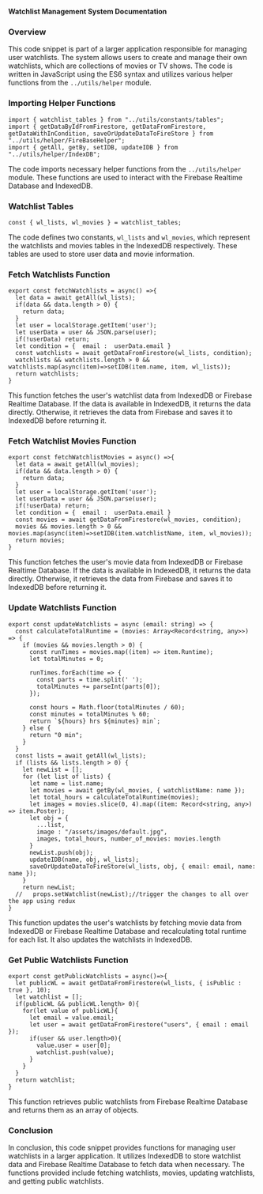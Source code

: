 **Watchlist Management System Documentation**

### Overview

This code snippet is part of a larger application responsible for managing user watchlists. The system allows users to create and manage their own watchlists, which are collections of movies or TV shows. The code is written in JavaScript using the ES6 syntax and utilizes various helper functions from the `../utils/helper` module.

### Importing Helper Functions

```
import { watchlist_tables } from "../utils/constants/tables";
import { getDataByIdFromFirestore, getDataFromFirestore, getDataWithInCondition, saveOrUpdateDataToFireStore } from "../utils/helper/FireBaseHelper";
import { getAll, getBy, setIDB, updateIDB } from "../utils/helper/IndexDB";
```

The code imports necessary helper functions from the `../utils/helper` module. These functions are used to interact with the Firebase Realtime Database and IndexedDB.

### Watchlist Tables

```
const { wl_lists, wl_movies } = watchlist_tables;
```

The code defines two constants, `wl_lists` and `wl_movies`, which represent the watchlists and movies tables in the IndexedDB respectively. These tables are used to store user data and movie information.

### Fetch Watchlists Function

```
export const fetchWatchlists = async() =>{
  let data = await getAll(wl_lists); 
  if(data && data.length > 0) {
    return data;  
  }
  let user = localStorage.getItem('user'); 
  let userData = user && JSON.parse(user); 
  if(!userData) return;
  let condition = {  email :  userData.email }
  const watchlists = await getDataFromFirestore(wl_lists, condition);
  watchlists && watchlists.length > 0 && watchlists.map(async(item)=>setIDB(item.name, item, wl_lists));
  return watchlists;
}
```

This function fetches the user's watchlist data from IndexedDB or Firebase Realtime Database. If the data is available in IndexedDB, it returns the data directly. Otherwise, it retrieves the data from Firebase and saves it to IndexedDB before returning it.

### Fetch Watchlist Movies Function

```
export const fetchWatchlistMovies = async() =>{
  let data = await getAll(wl_movies); 
  if(data && data.length > 0) {
    return data;  
  }
  let user = localStorage.getItem('user'); 
  let userData = user && JSON.parse(user); 
  if(!userData) return;
  let condition = {  email :  userData.email }
  const movies = await getDataFromFirestore(wl_movies, condition);
  movies && movies.length > 0 && movies.map(async(item)=>setIDB(item.watchlistName, item, wl_movies));
  return movies;
}
```

This function fetches the user's movie data from IndexedDB or Firebase Realtime Database. If the data is available in IndexedDB, it returns the data directly. Otherwise, it retrieves the data from Firebase and saves it to IndexedDB before returning it.

### Update Watchlists Function

```
export const updateWatchlists = async (email: string) => {
  const calculateTotalRuntime = (movies: Array<Record<string, any>>) => {
    if (movies && movies.length > 0) {
      const runTimes = movies.map((item) => item.Runtime);
      let totalMinutes = 0;

      runTimes.forEach(time => {
        const parts = time.split(' ');
        totalMinutes += parseInt(parts[0]);
      });

      const hours = Math.floor(totalMinutes / 60);
      const minutes = totalMinutes % 60;
      return `${hours} hrs ${minutes} min`;
    } else {
      return "0 min";
    }
  }
  const lists = await getAll(wl_lists);
  if (lists && lists.length > 0) {
    let newList = [];
    for (let list of lists) {
      let name = list.name;
      let movies = await getBy(wl_movies, { watchlistName: name });
      let total_hours = calculateTotalRuntime(movies);
      let images = movies.slice(0, 4).map((item: Record<string, any>) => item.Poster);
      let obj = {
        ...list,
        image : "/assets/images/default.jpg",
        images, total_hours, number_of_movies: movies.length
      }
      newList.push(obj);
      updateIDB(name, obj, wl_lists);
      saveOrUpdateDataToFireStore(wl_lists, obj, { email: email, name: name });
    }
    return newList; 
  //   props.setWatchlist(newList);//trigger the changes to all over the app using redux
}
```

This function updates the user's watchlists by fetching movie data from IndexedDB or Firebase Realtime Database and recalculating total runtime for each list. It also updates the watchlists in IndexedDB.

### Get Public Watchlists Function

```
export const getPublicWatchlists = async()=>{
  let publicWL = await getDataFromFirestore(wl_lists, { isPublic : true }, 10);
  let watchlist = []; 
  if(publicWL && publicWL.length> 0){
    for(let value of publicWL){
      let email = value.email; 
      let user = await getDataFromFirestore("users", { email : email }); 
      if(user && user.length>0){
        value.user = user[0]; 
        watchlist.push(value); 
      }
    }
  }
  return watchlist; 
}
```

This function retrieves public watchlists from Firebase Realtime Database and returns them as an array of objects.

### Conclusion

In conclusion, this code snippet provides functions for managing user watchlists in a larger application. It utilizes IndexedDB to store watchlist data and Firebase Realtime Database to fetch data when necessary. The functions provided include fetching watchlists, movies, updating watchlists, and getting public watchlists.